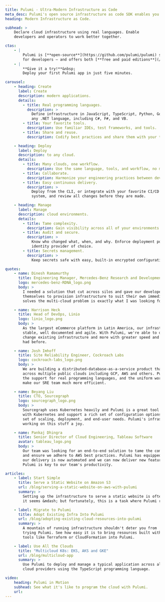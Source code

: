 ```yaml
---
title: Pulumi - Ultra-Modern Infrastructure as Code
meta_desc: Pulumi's open source infrastructure as code SDK enables you to create, deploy, and manage infrastructure on any cloud, using your favorite languages.
heading: Modern Infrastructure as Code.

subhead: >
    Declare cloud infrastructure using real languages. Enable
    developers and operators to work better together.

ctas:
    - |
        Pulumi is [**open-source**](https://github.com/pulumi/pulumi) software, made by developers
        for developers — and offers both [**free and paid editions**](/pricing).
    - |
        **Give it a try!**&nbsp;
        Deploy your first Pulumi app in just five minutes.

carousel:
    - heading: Create
      label: Create
      description: modern applications.
      details:
        - title: Real programming languages.
          description: >
            Define infrastructure in JavaScript, TypeScript, Python, Go, or
            any .NET language, including C#, F#, and VB.
        - title: Your favorite tools.
          description: Use familiar IDEs, test frameworks, and tools.
        - title: Share and reuse.
          description: Codify best practices and share them with your team or a growing community of practitioners.

    - heading: Deploy
      label: Deploy
      description: to any cloud.
      details:
        - title: Many clouds, one workflow.
          description: Use the same language, tools, and workflow, no matter the cloud.
        - title: Collaborate.
          description: Harmonize your engineering practices between developers and operators.
        - title: Easy continuous delivery.
          description: >
            Deploy from the CLI, or integrate with your favorite CI/CD
            system, and review all changes before they are made.

    - heading: Manage
      label: Manage
      description: cloud environments.
      details:
        - title: Tame complexity.
          description: Gain visibility across all of your environments.
        - title: Audit and secure.
          description: >
            Know who changed what, when, and why. Enforce deployment policies with your
            identity provider of choice.
        - title: Secrets management.
          description: >
            Keep secrets safe with easy, built-in encrypted configuration.

quotes:
    - name: Dinesh Ramamurthy
      title: Engineering Manager, Mercedes-Benz Research and Development North America
      logo: mercedes-benz-RDNA_logo.png
      body: >
        I needed a solution that cut across silos and gave our developers a tool they could use
        themselves to provision infrastructure to suit their own immediate needs. The way Pulumi
        solves the multi-cloud problem is exactly what I was looking for.

    - name: Harrison Heck
      title: Head of DevOps, Linio
      logo: linio_logo.png
      body: >
        As the largest eCommerce platform in Latin America, our infrastructure has to be highly
        stable, well documented and agile. With Pulumi, we're able to develop new infrastructure,
        change existing infrastructure and more with greater speed and reliability than we've ever
        had before.

    - name: Josh Imhoff
      title: Site Reliability Engineer, Cockroach Labs
      logo: cockroach-labs_logo.png
      body: >
        We are building a distributed-database-as-a-service product that runs on Kubernetes clusters
        across multiple public clouds including GCP, AWS and others. Pulumi's declarative model,
        the support for real programming languages, and the uniform workflow on any cloud
        make our SRE team much more efficient.

    - name: Beyang Liu
      title: CTO, Sourcegraph
      logo: sourcegraph_logo.png
      body: >
        Sourcegraph uses Kubernetes heavily and Pulumi is a great tool that lets us work efficiently
        with Kubernetes and support a rich set of configuration options for our customers' diverse
        set of scaling, deployment, and end-user needs. Pulumi's infrastructure as code model makes
        working on this stuff a joy.

    - name: Pankaj Dhingra
      title: Senior Director of Cloud Engineering, Tableau Software
      avatar: tableau_logo.png
      body: >
        Our team was looking for an end-to-end solution to tame the complexity of Kubernetes on AWS
        and ensure we adhere to AWS best practices. Pulumi has equipped our team to scale far better:
        our delivery is now automated and we can now deliver new features with much faster turn-around.
        Pulumi is key to our team's productivity.

articles:
    - label: Start Simple
      title: Serve a Static Website on Amazon S3
      url: /blog/serving-a-static-website-on-aws-with-pulumi
      summary: >
        Setting up the infrastructure to serve a static website is often harder than
        it seems &mdash; but fortunately, this is a task where Pulumi really shines.

    - label: Migrate to Pulumi
      title: Adopt Existing Infra Into Pulumi
      url: /blog/adopting-existing-cloud-resources-into-pulumi
      summary: >
        A mountain of running infrastructure shouldn't deter you from
        trying Pulumi. See how easy it is to bring resources built with
        tools like Terraform or CloudFormation into Pulumi.

    - label: Use All the Clouds
      title: "Multicloud K8s: EKS, AKS and GKE"
      url: /blog/multicloud-app
      summary: >
        Use Pulumi to deploy and manage a typical application across all major
        cloud providers using the TypeScript programming language.

video:
    heading: Pulumi in Motion
    subhead: See what it's like to program the cloud with Pulumi.
    url:
---
```

